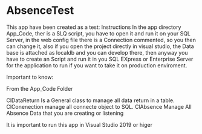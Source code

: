 # AbsenceTest
This app have been created as a test:
Instructions
In the app directory App_Code, ther is a SLQ script, you have to open it and run it on your SQL Server, in the web config file there is a Connection commented, so you then can change it,  also if you open the project directly in visual studio, the Data base is attached as localdb and you can develop there, then anyway you have to create an Script  and run it in you SQL EXpress or Enterprise Server for the application to run if you want to take it on production enviroment.

Important to know:

From the App_Code Folder

ClDataReturn Is a General class to manage all data return in a table.
ClConenection manage all connecte object to SQL.
ClAbsence Manage All Absence Data that you are creating or listening

It is important to run this app in Visual Studio 2019 or higer

